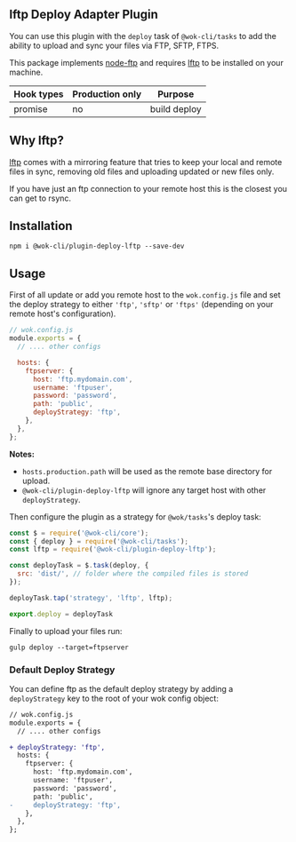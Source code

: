 ## lftp Deploy Adapter Plugin

You can use this plugin with the `deploy` task of `@wok-cli/tasks` to add the ability to upload and sync your files via FTP, SFTP, FTPS.

This package implements [node-ftp](https://www.npmjs.com/package/ftps) and requires [lftp](https://lftp.yar.ru/) to be installed on your machine.

| Hook types | Production only | Purpose      |
| ---------- | --------------- | ------------ |
| promise    | no              | build deploy |

## Why lftp?

[lftp](https://lftp.yar.ru/) comes with a mirroring feature that tries to keep your local and remote files in sync, removing old files and uploading updated or new files only.

If you have just an ftp connection to your remote host this is the closest you can get to rsync.

## Installation

```
npm i @wok-cli/plugin-deploy-lftp --save-dev
```

## Usage

First of all update or add you remote host to the `wok.config.js` file and set the deploy strategy to either `'ftp'`, `'sftp'` or `'ftps'` (depending on your remote host's configuration).

```js
// wok.config.js
module.exports = {
  // .... other configs

  hosts: {
    ftpserver: {
      host: 'ftp.mydomain.com',
      username: 'ftpuser',
      password: 'password',
      path: 'public',
      deployStrategy: 'ftp',
    },
  },
};
```

**Notes:**

- `hosts.production.path` will be used as the remote base directory for upload.
- `@wok-cli/plugin-deploy-lftp` will ignore any target host with other `deployStrategy`.

Then configure the plugin as a strategy for `@wok/tasks`'s deploy task:

```js
const $ = require('@wok-cli/core');
const { deploy } = require('@wok-cli/tasks');
const lftp = require('@wok-cli/plugin-deploy-lftp');

const deployTask = $.task(deploy, {
  src: 'dist/', // folder where the compiled files is stored
});

deployTask.tap('strategy', 'lftp', lftp);

export.deploy = deployTask
```

Finally to upload your files run:

```
gulp deploy --target=ftpserver
```

### Default Deploy Strategy

You can define ftp as the default deploy strategy by adding a `deployStrategy` key to the root of your wok config object:

```diff
// wok.config.js
module.exports = {
  // .... other configs

+ deployStrategy: 'ftp',
  hosts: {
    ftpserver: {
      host: 'ftp.mydomain.com',
      username: 'ftpuser',
      password: 'password',
      path: 'public',
-     deployStrategy: 'ftp',
    },
  },
};
```
